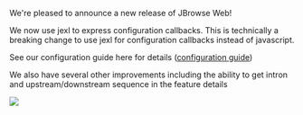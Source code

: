 We're pleased to announce a new release of JBrowse Web!

We now use jexl to express configuration callbacks. This is technically a
breaking change to use jexl for configuration callbacks instead of javascript.

See our configuration guide here for details
([configuration guide](docs/config_guide#configuration-callbacks))

We also have several other improvements including the ability to get intron and
upstream/downstream sequence in the feature details

![](https://user-images.githubusercontent.com/6511937/111727694-c5570b80-8841-11eb-89b6-695b7b7a3379.png)
